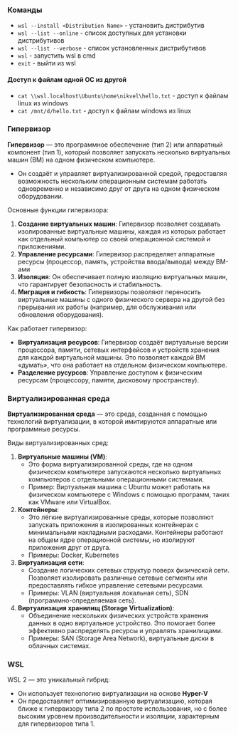 
### Команды
- `wsl --install <Distribution Name>` - установить дистрибутив
- `wsl --list --online` - список доступных для установки дистрибутивов
- `wsl --list --verbose` - список установленных дистрибутивов
- `wsl` - запустить wsl в cmd
- `exit` - выйти из wsl

#### Доступ к файлам одной ОС из другой
- `cat \\wsl.localhost\Ubuntu\home\nikvel\hello.txt` - доступ к файлам linux из windows
- `cat /mnt/d/hello.txt` - доступ к файлам windows из linux


### Гипервизор

**Гипервизор** — это программное обеспечение (тип 2) или аппаратный компонент (тип 1), который позволяет запускать несколько виртуальных машин (ВМ) на одном физическом компьютере. 
- Он создаёт и управляет виртуализированной средой, предоставляя возможность нескольким операционным системам работать одновременно и независимо друг от друга на одном физическом оборудовании.

Основные функции гипервизора:
1. **Создание виртуальных машин**: Гипервизор позволяет создавать изолированные виртуальные машины, каждая из которых работает как отдельный компьютер со своей операционной системой и приложениями.
2. **Управление ресурсами**: Гипервизор распределяет аппаратные ресурсы (процессор, память, устройства ввода/вывода) между ВМ-ами
3. **Изоляция**: Он обеспечивает полную изоляцию виртуальных машин, что гарантирует безопасность и стабильность. 
4. **Миграция и гибкость**: Гипервизоры позволяют переносить виртуальные машины с одного физического сервера на другой без прерывания их работы (например, для обслуживания или обновления оборудования).

Как работает гипервизор:
- **Виртуализация ресурсов**: Гипервизор создаёт виртуальные версии процессора, памяти, сетевых интерфейсов и устройств хранения для каждой виртуальной машины. Это позволяет каждой ВМ «думать», что она работает на отдельном физическом компьютере.
- **Разделение русурсов**: Управление доступом к физическим ресурсам (процессору, памяти, дисковому пространству).

### Виртуализированная среда

**Виртуализированная среда** — это среда, созданная с помощью технологий виртуализации, в которой имитируются аппаратные или программные ресурсы.

Виды виртуализированных сред:
1. **Виртуальные машины (VM)**:
    - Это форма виртуализированной среды, где на одном физическом компьютере запускаются несколько виртуальных компьютеров с отдельными операционными системами.
    - Пример: Виртуальная машина с Ubuntu может работать на физическом компьютере с Windows с помощью программ, таких как VMware или VirtualBox.
2. **Контейнеры**:
    - Это лёгкие виртуализированные среды, которые позволяют запускать приложения в изолированных контейнерах с минимальными накладными расходами. Контейнеры работают на общем ядре операционной системы, но изолируют приложения друг от друга.
    - Примеры: Docker, Kubernetes
3. **Виртуализация сети**:
    - Создание логических сетевых структур поверх физической сети. Позволяет изолировать различные сетевые сегменты или предоставлять гибкое управление сетевыми ресурсами.
    - Примеры: VLAN (виртуальная локальная сеть), SDN (программно-определяемая сеть).
4. **Виртуализация хранилищ (Storage Virtualization)**:
    - Объединение нескольких физических устройств хранения данных в одно виртуальное устройство. Это помогает более эффективно распределять ресурсы и управлять хранилищами.
    - Примеры: SAN (Storage Area Network), виртуальные диски в облачных системах.

### WSL

WSL 2 — это уникальный гибрид:
- Он использует технологию виртуализации на основе **Hyper-V**
- Он предоставляет оптимизированную виртуализацию, которая ближе к гипервизору типа 2 по простоте использования, но с более высоким уровнем производительности и изоляции, характерным для гипервизоров типа 1.
